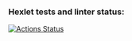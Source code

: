 ### Hexlet tests and linter status:
[![Actions Status](https://github.com/KindProgrammer/layout-designer-project-58/actions/workflows/hexlet-check.yml/badge.svg)](https://github.com/KindProgrammer/layout-designer-project-58/actions)